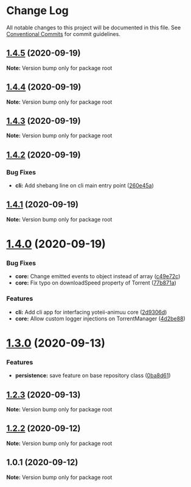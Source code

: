 # Change Log

All notable changes to this project will be documented in this file.
See [Conventional Commits](https://conventionalcommits.org) for commit guidelines.

## [1.4.5](https://github.com/jjjimenez100/Yotei-Animuu/compare/v1.4.4...v1.4.5) (2020-09-19)

**Note:** Version bump only for package root





## [1.4.4](https://github.com/jjjimenez100/Yotei-Animuu/compare/v1.4.3...v1.4.4) (2020-09-19)

**Note:** Version bump only for package root





## [1.4.3](https://github.com/jjjimenez100/Yotei-Animuu/compare/v1.4.2...v1.4.3) (2020-09-19)

**Note:** Version bump only for package root





## [1.4.2](https://github.com/jjjimenez100/Yotei-Animuu/compare/v1.4.1...v1.4.2) (2020-09-19)


### Bug Fixes

* **cli:** Add shebang line on cli main entry point ([260e45a](https://github.com/jjjimenez100/Yotei-Animuu/commit/260e45a9e291c747d8653807660be3e453a2bf05))





## [1.4.1](https://github.com/jjjimenez100/Yotei-Animuu/compare/v1.4.0...v1.4.1) (2020-09-19)

**Note:** Version bump only for package root





# [1.4.0](https://github.com/jjjimenez100/Yotei-Animuu/compare/v1.3.0...v1.4.0) (2020-09-19)


### Bug Fixes

* **core:** Change emitted events to object instead of array ([c49e72c](https://github.com/jjjimenez100/Yotei-Animuu/commit/c49e72c4396d3ff94605f996f35f6a16c6f5fc53))
* **core:** Fix typo on downloadSpeed property of Torrent ([77b871a](https://github.com/jjjimenez100/Yotei-Animuu/commit/77b871a6be23a7a1e44019d726cb7323d5552493))


### Features

* **cli:** Add cli app for interfacing yoteii-animuu core ([2d9306d](https://github.com/jjjimenez100/Yotei-Animuu/commit/2d9306d8cf4ff51696c51043ed7bec51d4de1e88))
* **core:** Allow custom logger injections on TorrentManager ([4d2be88](https://github.com/jjjimenez100/Yotei-Animuu/commit/4d2be884a82cdc2c86df2d05d732dc08ae9c64bb))





# [1.3.0](https://github.com/jjjimenez100/Yotei-Animuu/compare/v1.2.3...v1.3.0) (2020-09-13)


### Features

* **persistence:** save feature on base repository class ([0ba8d61](https://github.com/jjjimenez100/Yotei-Animuu/commit/0ba8d618b7f904e23f62e2ed73e6291f15761d4c))





## [1.2.3](https://github.com/jjjimenez100/Yotei-Animuu/compare/v1.2.2...v1.2.3) (2020-09-13)

**Note:** Version bump only for package root





## [1.2.2](https://github.com/jjjimenez100/Yotei-Animuu/compare/v1.2.1...v1.2.2) (2020-09-12)

**Note:** Version bump only for package root





## 1.0.1 (2020-09-12)

**Note:** Version bump only for package root
